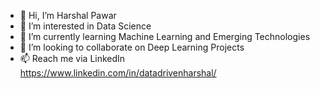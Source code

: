 - 👋 Hi, I’m Harshal Pawar
- 👀 I’m interested in Data Science
- 🌱 I’m currently learning Machine Learning and Emerging Technologies
- 💞️ I’m looking to collaborate on Deep Learning Projects
- 📫 Reach me via LinkedIn https://www.linkedin.com/in/datadrivenharshal/


<!---
datadrivenharshal/datadrivenharshal is a ✨ special ✨ repository because its `README.md` (this file) appears on your GitHub profile.
You can click the Preview link to take a look at your changes.
--->
